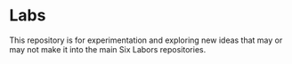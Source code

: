 # Labs
This repository is for experimentation and exploring new ideas that may or may not make it into the main Six Labors repositories.
